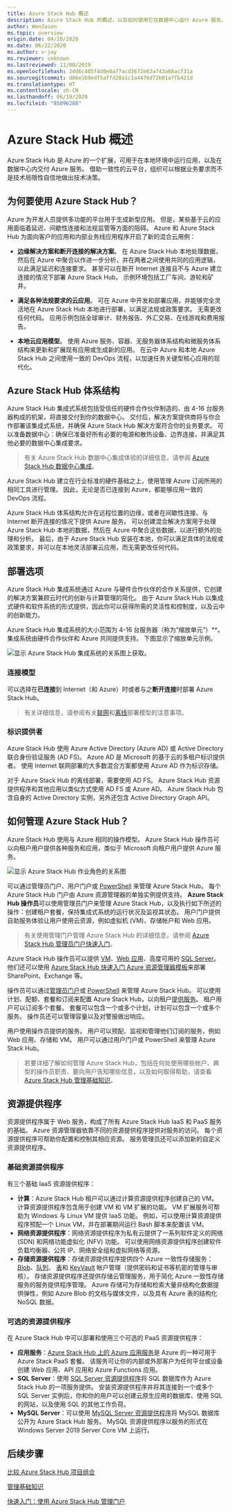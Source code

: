 ```yaml
---
title: Azure Stack Hub 概述
description: Azure Stack Hub 的概述，以及如何使用它在数据中心运行 Azure 服务。
author: WenJason
ms.topic: overview
origin.date: 04/20/2020
ms.date: 06/22/2020
ms.author: v-jay
ms.reviewer: unknown
ms.lastreviewed: 11/08/2019
ms.openlocfilehash: 2dd6c405f4d0e0a77acd3672e62a743a68acf31a
ms.sourcegitcommit: d86e169edf5affd28a1c1a4476d72b01a7fb421d
ms.translationtype: HT
ms.contentlocale: zh-CN
ms.lasthandoff: 06/19/2020
ms.locfileid: "85096288"
---
```

# <a name="azure-stack-hub-overview"></a>Azure Stack Hub 概述

Azure Stack Hub 是 Azure 的一个扩展，可用于在本地环境中运行应用，以及在数据中心内交付 Azure 服务。 借助一致性的云平台，组织可以根据业务要求而不是技术局限性自信地做出技术决策。

## <a name="why-use-azure-stack-hub"></a>为何要使用 Azure Stack Hub？

Azure 为开发人员提供多功能的平台用于生成新型应用。 但是，某些基于云的应用面临着延迟、间歇性连接和法规监管等方面的阻碍。 Azure 和 Azure Stack Hub 为面向客户的应用和内部业务线应用程序开启了新的混合云用例：

- **边缘解决方案和断开连接的解决方案**。 在 Azure Stack Hub 本地处理数据，然后在 Azure 中聚合以作进一步分析，并在两者之间使用共同的应用逻辑，以此满足延迟和连接要求。 甚至可以在断开 Internet 连接且不与 Azure 建立连接的情况下部署 Azure Stack Hub。 示例环境包括工厂车间、游轮和矿井。

- **满足各种法规要求的云应用**。 可在 Azure 中开发和部署应用，并能够完全灵活地在 Azure Stack Hub 本地进行部署，以满足法规或政策要求。 无需更改任何代码。 应用示例包括全球审计、财务报告、外汇交易、在线游戏和费用报告。

- **本地云应用模型**。 使用 Azure 服务、容器、无服务器体系结构和微服务体系结构来更新和扩展现有应用或生成新的应用。 在云中 Azure 和本地 Azure Stack Hub 之间使用一致的 DevOps 流程，以加速任务关键型核心应用的现代化。

## <a name="azure-stack-hub-architecture"></a>Azure Stack Hub 体系结构

Azure Stack Hub 集成式系统包括受信任的硬件合作伙伴制造的、由 4-16 台服务器构成的机架，将直接交付到你的数据中心。 交付后，解决方案提供商将与你合作部署该集成式系统，并确保 Azure Stack Hub 解决方案符合你的业务要求。 可以准备数据中心：确保已准备好所有必要的电源和散热设备、边界连接，并满足其他必要的数据中心集成要求。

> 有关 Azure Stack Hub 数据中心集成体验的详细信息，请参阅 [Azure Stack Hub 数据中心集成](azure-stack-customer-journey.md)。

Azure Stack Hub 建立在行业标准的硬件基础之上，使用管理 Azure 订阅所用的相同工具进行管理。 因此，无论是否已连接到 Azure，都能够应用一致的 DevOps 流程。

Azure Stack Hub 体系结构允许在远程位置的边缘，或者在间歇性连接、与 Internet 断开连接的情况下提供 Azure 服务。 可以创建混合解决方案用于处理 Azure Stack Hub 本地的数据，然后在 Azure 中聚合这些数据，以进行额外的处理和分析。 最后，由于 Azure Stack Hub 安装在本地，你可以满足具体的法规或政策要求，并可以在本地灵活部署云应用，而无需更改任何代码。

## <a name="deployment-options"></a>部署选项

Azure Stack Hub 集成系统通过 Azure 与硬件合作伙伴的合作关系提供，它创建的解决方案兼顾云时代的创新与计算管理的简化。 由于 Azure Stack Hub 以集成式硬件和软件系统的形式提供，因此你可以获得所需的灵活性和控制度，以及云中的创新能力。 

Azure Stack Hub 集成系统的大小范围为 4-16 台服务器（称为“缩放单元”）**。 集成系统由硬件合作伙伴和 Azure 共同提供支持。 下图显示了缩放单元示例。 

![显示 Azure Stack Hub 集成系统的关系图](./media/azure-stack-overview/azure-stack-integrated-system.svg)上获取。 

<!---add info and image on regions, etc--->

### <a name="connection-models"></a>连接模型

可以选择在**已连接**到 Internet（和 Azure）时或者与之**断开连接**时部署 Azure Stack Hub。 

> 有关详细信息，请参阅有关[联网](azure-stack-connected-deployment.md)和[离线](azure-stack-disconnected-deployment.md)部署模型的注意事项。

### <a name="identity-provider"></a>标识提供者 

Azure Stack Hub 使用 Azure Active Directory (Azure AD) 或 Active Directory 联合身份验证服务 (AD FS)。 Azure AD 是 Microsoft 的基于云的多租户标识提供者。 使用 Internet 联网部署的大多数混合方案都使用 Azure AD 作为标识存储。

对于 Azure Stack Hub 的离线部署，需要使用 AD FS。 Azure Stack Hub 资源提供程序和其他应用以类似方式使用 AD FS 或 Azure AD。 Azure Stack Hub 包含自身的 Active Directory 实例，另外还包含 Active Directory Graph API。


## <a name="how-is-azure-stack-hub-managed"></a>如何管理 Azure Stack Hub？

Azure Stack Hub 使用与 Azure 相同的操作模型。 Azure Stack Hub 操作员可以向租户用户提供各种服务和应用，类似于 Microsoft 向租户用户提供 Azure 服务。 

![显示 Azure Stack Hub 作业角色的关系图](./media/azure-stack-overview/azure-stack-job-roles.svg)

可以通过管理员门户、用户门户或 [PowerShell](https://docs.microsoft.com/powershell/azure/azure-stack/overview?view=azurestackps-1.7.1) 来管理 Azure Stack Hub。 每个 Azure Stack Hub 门户由 Azure 资源管理器的单独实例提供支持。 **Azure Stack Hub 操作员**可以使用管理员门户来管理 Azure Stack Hub，以及执行如下所述的操作：创建租户套餐，保持集成式系统的运行状况及监视其状态。 用户门户提供自助服务体验让用户使用云资源，例如虚拟机 (VM)、存储帐户和 Web 应用。

> 有关使用管理门户管理 Azure Stack Hub 的详细信息，请参阅 [Azure Stack Hub 管理员门户快速入门](azure-stack-manage-portals.md)。

Azure Stack Hub 操作员可以提供 [VM](azure-stack-tutorial-tenant-vm.md)、[Web 应用](azure-stack-app-service-overview.md)、高度可用的 [SQL Server](azure-stack-tutorial-sql.md)。 他们还可以使用 [Azure Stack Hub 快速入门 Azure 资源管理器模板](https://github.com/Azure/AzureStack-QuickStart-Templates)来部署 SharePoint、Exchange 等。 

操作员可以通过[管理员门户](azure-stack-manage-portals.md)或 [PowerShell](https://docs.microsoft.com/powershell/azure/azure-stack/overview?view=azurestackps-1.7.1) 来管理 Azure Stack Hub。 可以使用计划、配额、套餐和订阅来配置 Azure Stack Hub，以向租户[提供服务](service-plan-offer-subscription-overview.md)。 租户用户可以订阅多个套餐。 套餐可以包含一个或多个计划，计划可以包含一个或多个服务。 操作员还可以管理容量以及对警报做出响应。

用户使用操作员提供的服务。 用户可以预配、监视和管理他们订阅的服务，例如 Web 应用、存储和 VM。 用户可以通过用户门户或 PowerShell 来管理 Azure Stack Hub。

> 若要详细了解如何管理 Azure Stack Hub，包括在何处使用哪些帐户、典型的操作员职责、要向用户告知哪些信息，以及如何取得帮助，请查看 [Azure Stack Hub 管理基础知识](azure-stack-manage-basics.md)。

## <a name="resource-providers"></a>资源提供程序

资源提供程序属于 Web 服务，构成了所有 Azure Stack Hub IaaS 和 PaaS 服务的基础。 Azure 资源管理器依靠不同的资源提供程序提供对服务的访问。 每个资源提供程序可帮助你配置和控制其相应资源。 服务管理员还可以添加新的自定义资源提供程序。

### <a name="foundational-resource-providers"></a>基础资源提供程序

有三个基础 IaaS 资源提供程序：

- **计算**：Azure Stack Hub 租户可以通过计算资源提供程序创建自己的 VM。 计算资源提供程序包含用于创建 VM 和 VM 扩展的功能。 VM 扩展服务可帮助为 Windows 与 Linux VM 提供 IaaS 功能。 例如，可以使用计算资源提供程序预配一个 Linux VM，并在部署期间运行 Bash 脚本来配置该 VM。
- **网络资源提供程序**：网络资源提供程序为私有云提供了一系列软件定义的网络 (SDN) 和网络功能虚拟化 (NFV) 功能。 可以使用网络资源提供程序创建软件负载均衡器、公共 IP、网络安全组和虚拟网络等资源。
- **存储资源提供程序**：存储资源提供程序提供四个 Azure 一致性存储服务：[Blob](/storage/common/storage-introduction#blob-storage)、[队列](/storage/common/storage-introduction#queue-storage)、 [表](/storage/common/storage-introduction#table-storage)和 [KeyVault](/key-vault/) 帐户管理（提供密码和证书等机密的管理与审核）。 存储资源提供程序还提供存储云管理服务，用于简化 Azure 一致性存储服务的服务提供程序管理。 Azure 存储可为存储和检索大量非结构化数据提供弹性，例如 Azure Blob 的文档与媒体文件，以及具有 Azure 表的结构化 NoSQL 数据。 

### <a name="optional-resource-providers"></a>可选的资源提供程序

在 Azure Stack Hub 中可以部署和使用三个可选的 PaaS 资源提供程序：

- **应用服务**：[Azure Stack Hub 上的 Azure 应用服务](azure-stack-app-service-overview.md)是 Azure 的一种可用于 Azure Stack PaaS 套餐。 该服务可让你的内部或外部客户为任何平台或设备创建 Web 应用、API 应用和 Azure Functions 应用。
- **SQL Server**：使用 [SQL Server 资源提供程序](azure-stack-sql-resource-provider.md)将 SQL 数据库作为 Azure Stack Hub 的一项服务提供。 安装资源提供程序并将其连接到一个或多个 SQL Server 实例后，你和你的用户可以创建云原生应用的数据库、使用 SQL 的网站，以及使用 SQL 的其他工作负荷。
- **MySQL Server**：可以使用 [MySQL Server 资源提供程序](azure-stack-mysql-resource-provider-deploy.md)将 MySQL 数据库公开为 Azure Stack Hub 服务。 MySQL 资源提供程序以服务的形式在 Windows Server 2019 Server Core VM 上运行。

## <a name="next-steps"></a>后续步骤

[比较 Azure Stack Hub 项目组合](compare-azure-azure-stack.md)

[管理基础知识](azure-stack-manage-basics.md)

[快速入门：使用 Azure Stack Hub 管理门户](azure-stack-manage-portals.md)
